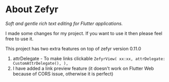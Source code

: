 # About Zefyr

*Soft and gentle rich text editing for Flutter applications.*

I made some changes for my project. If you want to use it then please feel free to use it.

This project has two extra features on top of zefyr version 0.11.0

1. attrDelegate - To make links clickable 
          ```ZefyrView(
                        xx:xx,
                        attrDelegate: CustomAttrDelegate(),
                      ),```
2. I have added a link preview feature (it doesn't work on Flutter Web because of CORS issue, otherwise it is perfect)
